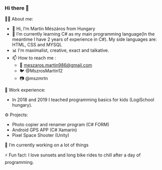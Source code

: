 ### Hi there 👋
👨‍💼 About me: 
- 👋 Hi, I’m Martin Mészáros from Hungary
- 🌱 I’m currently learning C# as my main programming language(In the meantime I have 2 years of experience in C#). My side languages are: HTML, CSS and MYSQL
- 📊 I'm maximalist, creative, exact and talkative. 
- 📫 How to reach me :
   - 📧 meszaros.martin986@gmail.com
   - 🐦 @MszrosMartin12
   - 📷 @mszmrtn

💼 Work experience:
  - In 2018 and 2019 I teached programming basics for kids (LogiSchool hungary).
  
⚙️ Projects:
  - Photo copier and renamer program (C# FORM)
  - Android GPS APP (C# Xamarin)
  - Pixel Space Shooter (Unity)

🔭 I’m currently working on a lot of things

⚡ Fun fact: I love sunsets and long bike rides to chill after a day of programming.
